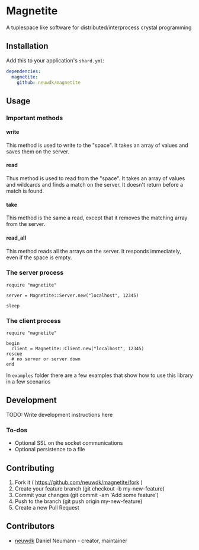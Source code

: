 # Magnetite

A tuplespace like software for distributed/interprocess crystal programming

## Installation

Add this to your application's `shard.yml`:

```yaml
dependencies:
  magnetite:
    github: neuwdk/magnetite
```

## Usage

### Important methods

#### write
This method is used to write to the "space".
It takes an array of values and saves them on the server.

#### read
Thus method is used to read from the "space".
It takes an array of values and wildcards and finds a match on the server.
It doesn't return before a match is found.

#### take
This method is the same a read, except that it removes the matching array from the server.

#### read\_all
This method reads all the arrays on the server. It responds immediately, even if the space is empty.


### The server process
```crystal
require "magnetite"

server = Magnetite::Server.new("localhost", 12345)

sleep
```

### The client process
```crystal
require "magnetite"

begin
  client = Magnetite::Client.new("localhost", 12345)
rescue
  # no server or server down
end
```

In `examples` folder there are a few examples that show how to use this library in a few scenarios


## Development

TODO: Write development instructions here

### To-dos
* Optional SSL on the socket communications
* Optional persistence to a file

## Contributing

1. Fork it ( https://github.com/neuwdk/magnetite/fork )
2. Create your feature branch (git checkout -b my-new-feature)
3. Commit your changes (git commit -am 'Add some feature')
4. Push to the branch (git push origin my-new-feature)
5. Create a new Pull Request

## Contributors

- [neuwdk](https://github.com/neuwdk) Daniel Neumann - creator, maintainer
